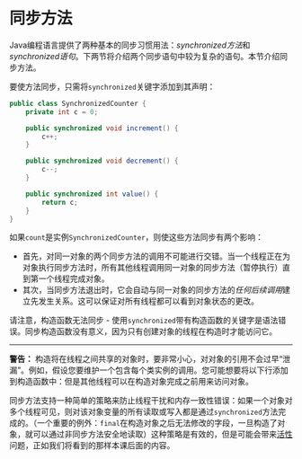 # 同步方法

Java编程语言提供了两种基本的同步习惯用法：*synchronized方法*和*synchronized语句*。下两节将介绍两个同步语句中较为复杂的语句。本节介绍同步方法。

要使方法同步，只需将`synchronized`关键字添加到其声明：

```java
public class SynchronizedCounter {
    private int c = 0;

    public synchronized void increment() {
        c++;
    }

    public synchronized void decrement() {
        c--;
    }

    public synchronized int value() {
        return c;
    }
}
```

如果`count`是实例`SynchronizedCounter`，则使这些方法同步有两个影响：

- 首先，对同一对象的两个同步方法的调用不可能进行交错。当一个线程正在为对象执行同步方法时，所有其他线程调用同一对象的同步方法（暂停执行）直到第一个线程完成对象。
- 其次，当同步方法退出时，它会自动与同一对象的同步方法的*任何后续调用*建立先发生关系。这可以保证对所有线程都可以看到对象状态的更改。

请注意，构造函数无法同步 - 使用`synchronized`带有构造函数的关键字是语法错误。同步构造函数没有意义，因为只有创建对象的线程在构造时才能访问它。

------

**警告：**  构造将在线程之间共享的对象时，要非常小心，对对象的引用不会过早“泄漏”。例如，假设您要维护一个包含每个类实例的调用。您可能想要将以下行添加到构造函数中：但是其他线程可以在构造对象完成之前用来访问对象。

同步方法支持一种简单的策略来防止线程干扰和内存一致性错误：如果一个对象对多个线程可见，则对该对象变量的所有读取或写入都是通过`synchronized`方法完成的。（一个重要的例外：`final`在构造对象之后无法修改的字段，一旦构造了对象，就可以通过非同步方法安全地读取）这种策略是有效的，但是可能会带来[活性](liveness.html)问题，正如我们将看到的那样本课后面的内容。